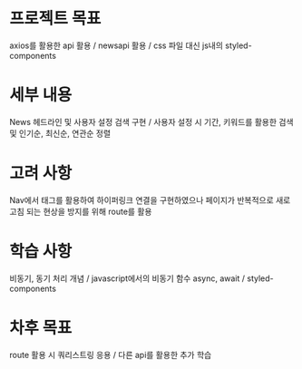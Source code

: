 # 프로젝트 목표
axios를 활용한 api 활용 / 
newsapi 활용 / 
css 파일 대신 js내의 styled-components

# 세부 내용
News 헤드라인 및 사용자 설정 검색 구현 / 
사용자 설정 시 기간, 키워드를 활용한 검색 및 인기순, 최신순, 연관순 정렬

# 고려 사항
Nav에서<a> 태그를 활용하여 하이퍼링크 연결을 구현하였으나 페이지가 반복적으로 새로고침 되는 현상을 방지를 위해 route를 활용

# 학습 사항
비동기, 동기 처리 개념 / 
javascript에서의 비동기 함수 async, await / 
styled-components

# 차후 목표
route 활용 시 쿼리스트링 응용 / 
다른 api를 활용한 추가 학습